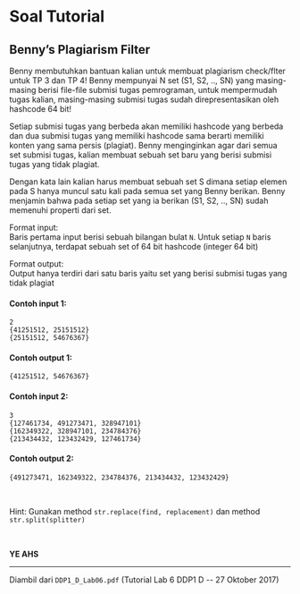 # Soal Tutorial

## Benny’s Plagiarism Filter

Benny membutuhkan bantuan kalian untuk membuat plagiarism check/flter untuk
TP 3 dan TP 4! Benny mempunyai N set (S1, S2, .., SN) yang masing-masing
berisi file-file submisi tugas pemrograman, untuk mempermudah tugas kalian,
masing-masing submisi tugas sudah direpresentasikan oleh hashcode 64 bit!

Setiap submisi tugas yang berbeda akan memiliki hashcode yang berbeda dan dua
submisi tugas yang memiliki hashcode sama berarti memiliki konten yang sama
persis (plagiat). Benny menginginkan agar dari semua set submisi tugas, kalian
membuat sebuah set baru yang berisi submisi tugas yang tidak plagiat.

Dengan kata lain kalian harus membuat sebuah set S dimana setiap elemen pada S
hanya muncul satu kali pada semua set yang Benny berikan. Benny menjamin bahwa
pada setiap set yang ia berikan (S1, S2, .., SN) sudah memenuhi properti dari
set.

Format input:  
Baris pertama input berisi sebuah bilangan bulat `N`.
Untuk setiap `N` baris selanjutnya, terdapat sebuah set of 64 bit hashcode
(integer 64 bit)

Format output:  
Output hanya terdiri dari satu baris yaitu set yang berisi submisi tugas yang
tidak plagiat

#### Contoh input 1:

```
2
{41251512, 25151512}
{25151512, 54676367}
```

#### Contoh output 1:

```
{41251512, 54676367}
```

#### Contoh input 2:

```
3
{127461734, 491273471, 328947101}
{162349322, 328947101, 234784376}
{213434432, 123432429, 127461734}
```

#### Contoh output 2:

```
{491273471, 162349322, 234784376, 213434432, 123432429}
```

<br>

Hint:
Gunakan method `str.replace(find, replacement)` dan
method `str.split(splitter)`

<br>

**YE AHS**

---

Diambil dari `DDP1_D_Lab06.pdf` (Tutorial Lab 6 DDP1 D -- 27 Oktober 2017)

